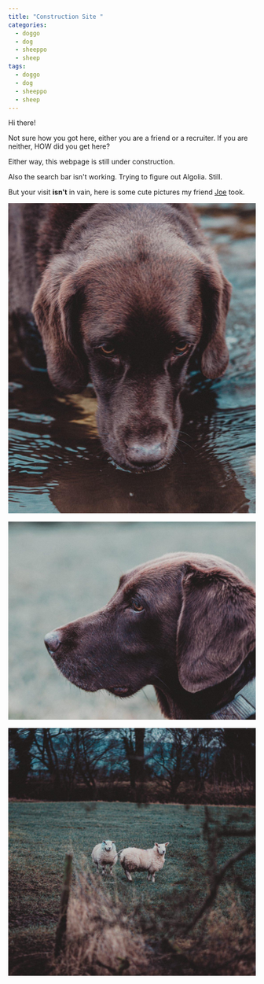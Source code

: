 ```yaml
---
title: "Construction Site "
categories:
  - doggo
  - dog
  - sheeppo
  - sheep
tags:
  - doggo
  - dog
  - sheeppo
  - sheep
---
```


Hi there!

Not sure how you got here, either you are a friend or a recruiter. If you are neither, HOW did you get here?

Either way, this webpage is still under construction.

Also the search bar isn't working. Trying to figure out Algolia. Still.

But your visit **isn't** in vain, here is some cute pictures my friend [Joe](https://instagram.com/joehabarnes?igshid=1oybo4eo5txcg) took.

![Brown Doggo](assets/images/Wildlife/Doggo_1.jpg "Thirsty Boi")

![Brown Doggo_2](assets/images/Wildlife/Doggo_2.jpg "Brown Doggo")

![Fur Doggos](assets/images/Wildlife/Sheepos.jpg "Fur Doggos")
